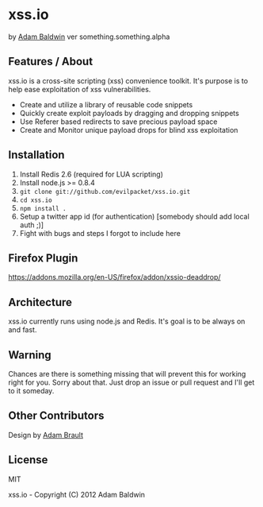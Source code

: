 # xss.io

by [Adam Baldwin](https://twitter.com/adam_baldwin) ver something.something.alpha 


## Features / About
xss.io is a cross-site scripting (xss) convenience toolkit. It's purpose is to help ease exploitation of xss vulnerabilities.

  - Create and utilize a library of reusable code snippets
  - Quickly create exploit payloads by dragging and dropping snippets
  - Use Referer based redirects to save precious payload space
  - Create and Monitor unique payload drops for blind xss exploitation

## Installation

1. Install Redis 2.6 (required for LUA scripting)
1. Install node.js >= 0.8.4
1. ```git clone git://github.com/evilpacket/xss.io.git```
1. ```cd xss.io```
1. ```npm install .```
1. Setup a twitter app id (for authentication) [somebody should add local auth ;)]
1. Fight with bugs and steps I forgot to include here

## Firefox Plugin
https://addons.mozilla.org/en-US/firefox/addon/xssio-deaddrop/ 

## Architecture
xss.io currently runs using node.js and Redis. It's goal is to be always on and fast.

## Warning
Chances are there is something missing that will prevent this for working right for you. Sorry about that. Just drop an issue or pull request and I'll get to it someday.

## Other Contributors
Design by [Adam Brault](https://twitter.com/adambrault)

## License

MIT

xss.io - Copyright (C) 2012 Adam Baldwin

